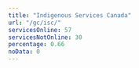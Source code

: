 ```yaml
---
title: "Indigenous Services Canada"
url: "/gc/isc/"
servicesOnline: 57
servicesNotOnline: 30
percentage: 0.66
noData: 0
---
```

